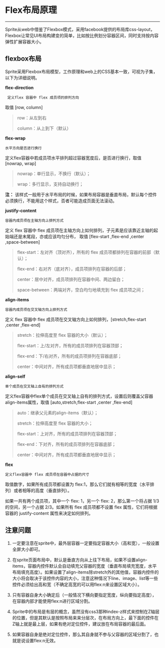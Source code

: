 # Flex布局原理

----------

Sprite从web中借鉴了Flexbox模式，采用facebook提供的布局库css-layout，Flexbox让常见UI布局构建变的简单，比如按比例划分容器区间，同时支持按内容弹性扩展容器大小。  

<h2 id="cid_0">flexbox布局</h2>

Sprite采用Flexbox布局模型，工作原理和web上的CSS基本一致，可视为子集，以下为详细说明。  

**flex-direction**   

<code> 定义flex 容器中 flex 成员项的排列方向</code>

取值 [row, column]  
 
>  row：从左到右  
> 
>  column：从上到下（默认）  


**flex-wrap**   

<code>水平方向是否进行换行</code>

 定义flex容器中若成员项水平排列超过容器宽度后，是否进行换行，取值 [nowrap, wrap]  
 
>  nowrap：单行显示，不换行（默认）；  
> 
>  wrap：多行显示，支持自动换行；  

**注：**  该样式一般用于水平布局的时候，如果布局容器是垂直布局，默认每个控件必须换行，不能用这个样式，否者可能造成页面无法滚动。


**justify-content**  

<code>容器内成员项在主轴方向上排列方式</code>

定义 flex 容器中 flex 成员项在主轴方向上如何排列，子元素是应该靠近主轴的起始端还是末尾段，亦或应该均匀分布， 取值 [flex-start ,flex-end ,center ,space-between]  

>  flex-start：左对齐（顶对齐），所有的 flex 成员项都排列在容器的前部（默认）；  
> 
>  flex-end：右对齐（底对齐），成员项排列在容器的后部；  
> 
>  center：居中对齐，成员项排列在容器中间、两边留白；  
> 
>  space-between：两端对齐，空白均匀地填充到 flex 成员项之间；


**align-items**  

<code>容器内成员项在交叉轴方向上排列方式</code>

定义 flex 容器中 flex 成员项在交叉轴方向上如何排列，[stretch,flex-start ,center ,flex-end]  
 
>  stretch：拉伸高度至 flex 容器的大小（默认）；  
> 
>  flex-start：上/左对齐，所有的成员项排列在容器顶部；  
> 
>  flex-end：下/右对齐，所有的成员项排列在容器底部；  
> 
>   center：中间对齐，所有成员项都垂直地居中显示；



**align-self**  

<code>单个成员在交叉轴上自有的排列方式 </code>

 定义flex容器中flex单个成员在交叉轴上自有的排列方式，设置后则覆盖父容器align-items属性，取值 [auto,stretch,flex-start ,center ,flex-end]

>   auto：继承父元素的align-items（默认）；  
> 
>   stretch：拉伸高度至 flex 容器的大小；  
>  
>   flex-start：上对齐，所有的成员项排列在容器顶部；  
> 
>   flex-end：下对齐，所有的成员项排列在容器底部；  
> 
>   center：中间对齐，所有成员项都垂直地居中显示；  


**flex**    
 
<code>定义flex容器中 flex 成员项在容器中占据的尺寸</code>

取值数字，如果所有成员项都设置为 flex:1，那么它们就有相等的宽度（水平排列）或者相等的高度（垂直排列）。  

如果一共有两个成员项，其中一个 flex: 1，另一个 flex: 2，那么第一个将占据 1/3 的空间，另一个占据 2/3。如果所有 flex 成员项都不设置 flex 属性，它们将根据容器的 justify-content 属性来决定如何排列。


<h2 id="cid_1">注意问题</h2>

1.	一定要注意在sprite中，最外层容器一定要指定容器大小（高和宽），一般设置全屏大小即可。  

2.	在sprite页面布局中，默认是垂直方向从上往下布局，如果不设置align-items，容器内控件默认会自动填充父容器的宽度（垂直布局填充宽度，水平布局填充高度）。如果设置了align-items除stretch外的其他值，容器内控件的大小将会取决于该控件内容的大小，注意这种情况下line、image、list等一些控件必须给出高和宽（不确定高宽的可以用flex:n来设置区域大小）。  

3.	只有容器自身大小确定后（一般情况下横向要指定宽度，纵向要指定高度），在容器内部才能使用flex:n进行区域分割。  

4.	Sprite中的布局是有层的概念，虽然没有css3那种index-z样式来控制在Z轴层的位置，但是其默认是按照布局来来分层次，在布局方向上，最下面的控件在Z轴上就是最上层，如果有绝对定位控件，建议放在布局容器的最后面。  

5.	如果容器自身是绝对定位控件，那么其自身就不参与父容器的区域分割了，也就是说设置flex:n无效。  
